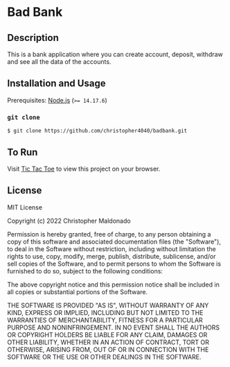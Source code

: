 # Bad Bank

## Description
This is a bank application where you can create account, deposit, withdraw and see all the data of the accounts.

## Installation and Usage
Prerequisites: [Node.js](https://nodejs.org) (`>= 14.17.6`)
  
### `git clone`
```
$ git clone https://github.com/christopher4040/badbank.git
```

## To Run
Visit [Tic Tac Toe](https://chma.dev/tic-tac-toe) to view this project on your browser.

## License
MIT License

Copyright (c) 2022 Christopher Maldonado

Permission is hereby granted, free of charge, to any person obtaining a copy
of this software and associated documentation files (the "Software"), to deal
in the Software without restriction, including without limitation the rights
to use, copy, modify, merge, publish, distribute, sublicense, and/or sell
copies of the Software, and to permit persons to whom the Software is
furnished to do so, subject to the following conditions:

The above copyright notice and this permission notice shall be included in all
copies or substantial portions of the Software.

THE SOFTWARE IS PROVIDED "AS IS", WITHOUT WARRANTY OF ANY KIND, EXPRESS OR
IMPLIED, INCLUDING BUT NOT LIMITED TO THE WARRANTIES OF MERCHANTABILITY,
FITNESS FOR A PARTICULAR PURPOSE AND NONINFRINGEMENT. IN NO EVENT SHALL THE
AUTHORS OR COPYRIGHT HOLDERS BE LIABLE FOR ANY CLAIM, DAMAGES OR OTHER
LIABILITY, WHETHER IN AN ACTION OF CONTRACT, TORT OR OTHERWISE, ARISING FROM,
OUT OF OR IN CONNECTION WITH THE SOFTWARE OR THE USE OR OTHER DEALINGS IN THE
SOFTWARE.
